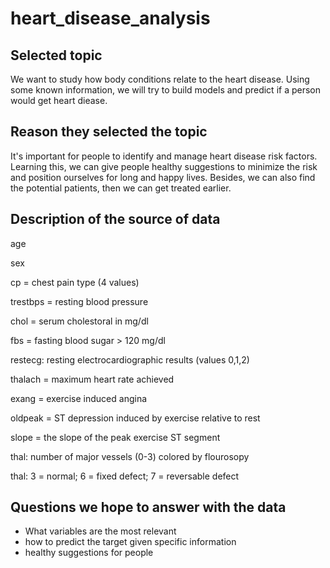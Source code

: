 # heart_disease_analysis

## Selected topic
We want to study how body conditions relate to the heart disease. Using some known information, we will try to build models and predict if a person would get heart diease.

## Reason they selected the topic
It's important for people to identify and manage heart disease risk factors. Learning this, we can give people healthy suggestions to minimize the risk and position ourselves for long and happy lives. Besides, we can also find the potential patients, then we can get treated earlier.

## Description of the source of data

age

sex

cp = chest pain type (4 values)

trestbps = resting blood pressure

chol = serum cholestoral in mg/dl

fbs = fasting blood sugar > 120 mg/dl

restecg: resting electrocardiographic results (values 0,1,2)

thalach = maximum heart rate achieved

exang = exercise induced angina

oldpeak = ST depression induced by exercise relative to rest

slope = the slope of the peak exercise ST segment

thal: number of major vessels (0-3) colored by flourosopy

thal: 3 = normal; 6 = fixed defect; 7 = reversable defect


## Questions we hope to answer with the data

 - What variables are the most relevant
 - how to predict the target given specific information
 - healthy suggestions for people
